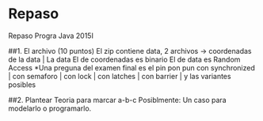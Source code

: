 # Repaso
Repaso Progra Java 2015I

##1. El archivo (10 puntos)
El zip contiene data, 2 archivos -> coordenadas de la data  | La data
El de coordenadas es binario
El de data es Random Access
*Una preguna del examen final es el pin pon pun con synchronized | con semaforo | con lock | con latches | con barrier
| y las variantes posibles

##2. Plantear Teoria para marcar a-b-c 
Posiblmente: Un caso para modelarlo o programarlo.